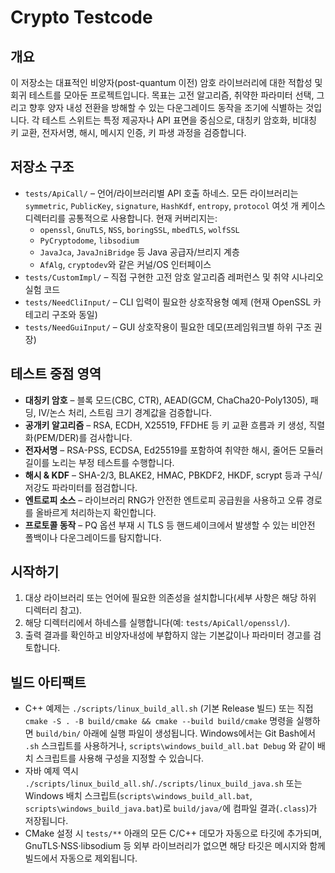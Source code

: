 # Crypto Testcode

## 개요
이 저장소는 대표적인 비양자(post-quantum 이전) 암호 라이브러리에 대한 적합성 및 회귀 테스트를 모아둔 프로젝트입니다. 목표는 고전 알고리즘, 취약한 파라미터 선택, 그리고 향후 양자 내성 전환을 방해할 수 있는 다운그레이드 동작을 조기에 식별하는 것입니다. 각 테스트 스위트는 특정 제공자나 API 표면을 중심으로, 대칭키 암호화, 비대칭 키 교환, 전자서명, 해시, 메시지 인증, 키 파생 과정을 검증합니다.

## 저장소 구조
- `tests/ApiCall/` – 언어/라이브러리별 API 호출 하네스. 모든 라이브러리는 `symmetric`, `PublicKey`, `signature`, `HashKdf`, `entropy`, `protocol` 여섯 개 케이스 디렉터리를 공통적으로 사용합니다. 현재 커버리지는:
  - `openssl`, `GnuTLS`, `NSS`, `boringSSL`, `mbedTLS`, `wolfSSL`
  - `PyCryptodome`, `libsodium`
  - `JavaJca`, `JavaJniBridge` 등 Java 공급자/브리지 계층
  - `AfAlg`, `cryptodev`와 같은 커널/OS 인터페이스
- `tests/CustomImpl/` – 직접 구현한 고전 암호 알고리즘 레퍼런스 및 취약 시나리오 실험 코드
- `tests/NeedCliInput/` – CLI 입력이 필요한 상호작용형 예제 (현재 OpenSSL 카테고리 구조와 동일)
- `tests/NeedGuiInput/` – GUI 상호작용이 필요한 데모(프레임워크별 하위 구조 권장)

## 테스트 중점 영역
- **대칭키 암호** – 블록 모드(CBC, CTR), AEAD(GCM, ChaCha20-Poly1305), 패딩, IV/논스 처리, 스트림 크기 경계값을 검증합니다.
- **공개키 알고리즘** – RSA, ECDH, X25519, FFDHE 등 키 교환 흐름과 키 생성, 직렬화(PEM/DER)를 검사합니다.
- **전자서명** – RSA-PSS, ECDSA, Ed25519를 포함하여 취약한 해시, 줄어든 모듈러 길이를 노리는 부정 테스트를 수행합니다.
- **해시 & KDF** – SHA-2/3, BLAKE2, HMAC, PBKDF2, HKDF, scrypt 등과 구식/저강도 파라미터를 점검합니다.
- **엔트로피 소스** – 라이브러리 RNG가 안전한 엔트로피 공급원을 사용하고 오류 경로를 올바르게 처리하는지 확인합니다.
- **프로토콜 동작** – PQ 옵션 부재 시 TLS 등 핸드셰이크에서 발생할 수 있는 비안전 폴백이나 다운그레이드를 탐지합니다.

## 시작하기
1. 대상 라이브러리 또는 언어에 필요한 의존성을 설치합니다(세부 사항은 해당 하위 디렉터리 참고).
2. 해당 디렉터리에서 하네스를 실행합니다(예: `tests/ApiCall/openssl/`).
3. 출력 결과를 확인하고 비양자내성에 부합하지 않는 기본값이나 파라미터 경고를 검토합니다.

## 빌드 아티팩트
- C++ 예제는 `./scripts/linux_build_all.sh` (기본 Release 빌드) 또는 직접 `cmake -S . -B build/cmake && cmake --build build/cmake` 명령을 실행하면 `build/bin/` 아래에 실행 파일이 생성됩니다. Windows에서는 Git Bash에서 `.sh` 스크립트를 사용하거나, `scripts\windows_build_all.bat Debug` 와 같이 배치 스크립트를 사용해 구성을 지정할 수 있습니다.
- 자바 예제 역시 `./scripts/linux_build_all.sh`/`./scripts/linux_build_java.sh` 또는 Windows 배치 스크립트(`scripts\windows_build_all.bat`, `scripts\windows_build_java.bat`)로 `build/java/`에 컴파일 결과(`.class`)가 저장됩니다.
- CMake 설정 시 `tests/**` 아래의 모든 C/C++ 데모가 자동으로 타깃에 추가되며, GnuTLS·NSS·libsodium 등 외부 라이브러리가 없으면 해당 타깃은 메시지와 함께 빌드에서 자동으로 제외됩니다.
